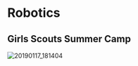 # Robotics
## Girls Scouts Summer Camp
![20190117_181404](https://user-images.githubusercontent.com/57783476/178599262-2b25e024-3e39-4df1-b381-1d5d5e765894.jpeg)
